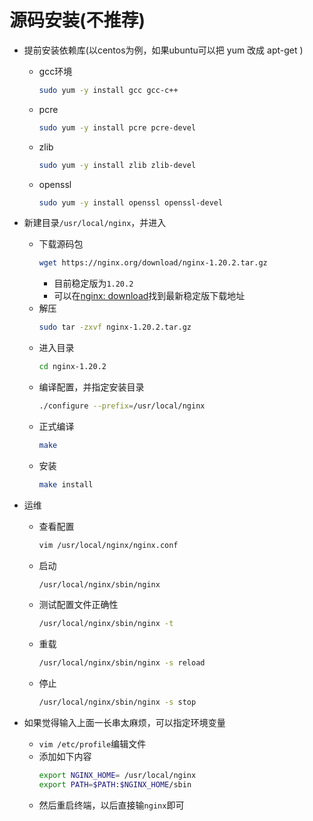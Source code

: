# 源码安装(不推荐)

- 提前安装依赖库(以centos为例，如果ubuntu可以把 yum 改成 apt-get )
    - gcc环境
        ```bash
        sudo yum -y install gcc gcc-c++
        ```
    - pcre
        ```bash
        sudo yum -y install pcre pcre-devel
        ```
    - zlib
        ```bash
        sudo yum -y install zlib zlib-devel 
        ```
    - openssl
        ```bash
        sudo yum -y install openssl openssl-devel
        ```

- 新建目录`/usr/local/nginx`，并进入
    - 下载源码包
        ```bash
        wget https://nginx.org/download/nginx-1.20.2.tar.gz
        ```
        - 目前稳定版为`1.20.2`
        - 可以在[nginx: download](https://nginx.org/en/download.html)找到最新稳定版下载地址
    - 解压
        ```bash
        sudo tar -zxvf nginx-1.20.2.tar.gz
        ```
    - 进入目录
        ```bash
        cd nginx-1.20.2
        ```
    - 编译配置，并指定安装目录
        ```bash
        ./configure --prefix=/usr/local/nginx
        ```
    - 正式编译
        ```bash
        make
        ```
    - 安装
        ```bash
        make install
        ```

- 运维
    - 查看配置
        ```bash
        vim /usr/local/nginx/nginx.conf
        ```
    - 启动
        ```bash
        /usr/local/nginx/sbin/nginx
        ```
    - 测试配置文件正确性
        ```bash
        /usr/local/nginx/sbin/nginx -t
        ```
    - 重载
        ```bash
        /usr/local/nginx/sbin/nginx -s reload
        ```
    - 停止
        ```bash
        /usr/local/nginx/sbin/nginx -s stop
        ```

- 如果觉得输入上面一长串太麻烦，可以指定环境变量
    - `vim /etc/profile`编辑文件
    - 添加如下内容
        ```bash
        export NGINX_HOME= /usr/local/nginx
        export PATH=$PATH:$NGINX_HOME/sbin
        ```
    - 然后重启终端，以后直接输`nginx`即可
